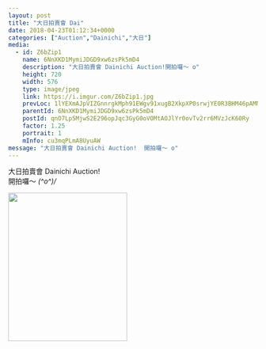 ```yaml
---
layout: post
title: "大日拍賣會 Dai" 
date: 2018-04-23T01:12:34+0000 
categories: ["Auction","Dainichi","大日"] 
media:
  - id: Z6bZip1
    name: 6NnXKD1MymiJDGD9xw6zsPk5mD4
    description: "大日拍賣會 Dainichi Auction!開拍囉～ o"   
    height: 720
    width: 576
    type: image/jpeg
    link: https://i.imgur.com/Z6bZip1.jpg
    prevLoc: 1lYEXmAJpVIZGnnrgkMph91EWgv91xugB2XkpXP0srwjYE0R3BHM46pAMNMRcE0LxR73BwcYwn2m0ABqfrqJvWz9jks4Jy5QJWD6Fp0JN5qOQyH5GDjQV4JAu9vlAn3gLpF2AA1mDEVwcj5pPjAZEphqg3MDGy0NsrpBVrnoR6Ix44LGME3qFYoX0ggEyEhvMmvRwxlXH8zKB2Al6zhXpVQQ1RE1Sl6WoqLPOlip33VR4XWyf4vjYkwmv9UNW9jLzpnlTm3
    parentId: 6NnXKD1MymiJDGD9xw6zsPk5mD4
    postId: qnO7Lp5MjwS2E296opJqc3GyG0oVOMtAOJlYr0ovTv2rr6MVzJcK60Ry
    factor: 1.25
    portrait: 1
    mInfo: cu3mqPLmA8UyuAW
message: "大日拍賣會 Dainichi Auction!  開拍囉～ o"
---
```


大日拍賣會 Dainichi Auction!  
開拍囉～ *\(^o^)/*


[//]: #media:  
<a href="https://i.imgur.com/Z6bZip1.jpg"><img src="https://i.imgur.com/Z6bZip1.jpg" height="300" width="240" /></a> 
 
